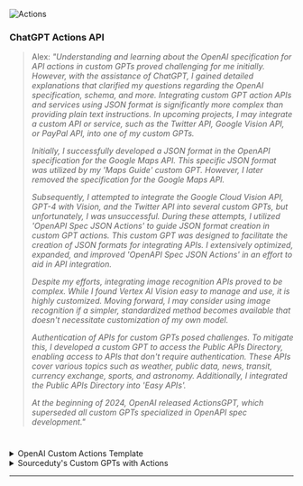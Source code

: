 ![Actions](https://github.com/sourceduty/ChatGPT_Actions/assets/123030236/c8834e52-3e29-4851-ad86-9ca0858c646f)

### ChatGPT Actions API

> Alex: *"Understanding and learning about the OpenAI specification for API actions in custom GPTs proved challenging for me initially. However, with the assistance of ChatGPT, I gained detailed explanations that clarified my questions regarding the OpenAI specification, schema, and more. Integrating custom GPT action APIs and services using JSON format is significantly more complex than providing plain text instructions. In upcoming projects, I may integrate a custom API or service, such as the Twitter API, Google Vision API, or PayPal API, into one of my custom GPTs.*
>
> *Initially, I successfully developed a JSON format in the OpenAPI specification for the Google Maps API. This specific JSON format was utilized by my 'Maps Guide' custom GPT. However, I later removed the specification for the Google Maps API.*
>
> *Subsequently, I attempted to integrate the Google Cloud Vision API, GPT-4 with Vision, and the Twitter API into several custom GPTs, but unfortunately, I was unsuccessful. During these attempts, I utilized 'OpenAPI Spec JSON Actions' to guide JSON format creation in custom GPT actions. This custom GPT was designed to facilitate the creation of JSON formats for integrating APIs. I extensively optimized, expanded, and improved 'OpenAPI Spec JSON Actions' in an effort to aid in API integration.*
>
> *Despite my efforts, integrating image recognition APIs proved to be complex. While I found Vertex AI Vision easy to manage and use, it is highly customized. Moving forward, I may consider using image recognition if a simpler, standardized method becomes available that doesn't necessitate customization of my own model.*
>
> *Authentication of APIs for custom GPTs posed challenges. To mitigate this, I developed a custom GPT to access the Public APIs Directory, enabling access to APIs that don't require authentication. These APIs cover various topics such as weather, public data, news, transit, currency exchange, sports, and astronomy. Additionally, I integrated the Public APIs Directory into 'Easy APIs'.*
>
> *At the beginning of 2024, OpenAI released ActionsGPT, which superseded all custom GPTs specialized in OpenAPI spec development."*

#

<details><summary>OpenAI Custom Actions Template</summary>
<br>

```
openapi: 3.0.0
info:
  title: OpenAI Custom Actions API
  description: API specification for interacting with OpenAI custom actions.
  version: 1.0.0
servers:
  - url: https://api.openai.com/v1
    description: OpenAI API server
paths:
  /actions:
    get:
      operationId: listActions
      summary: Lists all available actions.
      description: Retrieves a list of actions that have been defined in the OpenAI system.
      responses:
        '200':
          description: A JSON array of actions
          content:
            application/json:
              schema: 
                type: array
                items: 
                  type: object
                  properties:
                    id:
                      type: string
                    name:
                      type: string
                    description:
                      type: string
    post:
      operationId: createAction
      summary: Creates a new action.
      description: Allows the creation of a new action within the OpenAI system.
      requestBody:
        required: true
        content:
          application/json:
            schema:
              type: object
              properties:
                name:
                  type: string
                description:
                  type: string
                code:
                  type: string
      responses: 
        '201':
          description: Successfully created
          content:
            application/json:
              schema:
                type: object
                properties:
                  id:
                    type: string
                  name:
                    type: string
                  description:
                    type: string
```

<br>
</details>

<details><summary>Sourceduty's Custom GPTs with Actions</summary>
<br>

[Public Library of Science](https://chat.openai.com/g/g-61QxqC9vW-public-library-of-science)
<br>
Search for scientific articles in the Public Library of Science.

[Open Library Expert](https://chat.openai.com/g/g-dhqKoecAp-open-library-expert)
<br>
Search for books in the Open Library.

Both of these GPTs are free and open-source; anyone can redistribute it and/or modify them.

<br>
</details>

***
